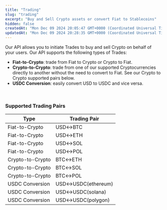 ```yaml
---
title: "Trading"
slug: "trading"
excerpt: "Buy and Sell Crypto assets or convert Fiat to Stablecoins"
hidden: false
createdAt: "Mon Dec 09 2024 20:05:47 GMT+0000 (Coordinated Universal Time)"
updatedAt: "Mon Dec 09 2024 20:28:35 GMT+0000 (Coordinated Universal Time)"
---
```

Our API allows you to initiate Trades to buy and sell Crypto on behalf of your users. Our API supports the following types of Trades:

- **Fiat-to-Crypto**: trade from Fiat to Crypto or Crypto to Fiat.
- **Crypto-to-Crypto**: trade from one of our supported Cryptocurrencies directly to another without the need to convert to Fiat. See our Crypto to Crypto supported pairs below.
- **USDC Conversion**: easily convert USD to USDC and vice versa.

<br />

### Supported Trading Pairs

| Type             | Trading Pair       |
| ---------------- | ------------------ |
| Fiat-to-Crypto   | USD↔BTC            |
| Fiat-to-Crypto   | USD↔ETH            |
| Fiat-to-Crypto   | USD↔SOL            |
| Fiat-to-Crypto   | USD↔POL            |
| Crypto-to-Crypto | BTC↔ETH            |
| Crypto-to-Crypto | BTC↔SOL            |
| Crypto-to-Crypto | BTC↔POL            |
| USDC Conversion  | USD↔USDC(ethereum) |
| USDC Conversion  | USD↔USDC(solana)   |
| USDC Conversion  | USD↔USDC(polygon)  |
